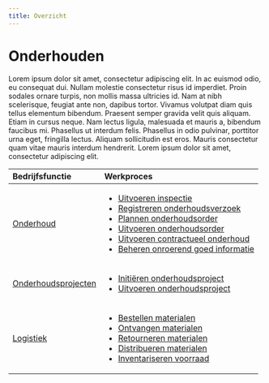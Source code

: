 ```yaml
---
title: Overzicht
---
```


# Onderhouden

Lorem ipsum dolor sit amet, consectetur adipiscing elit. In ac euismod odio, eu consequat dui. Nullam molestie consectetur risus id imperdiet. Proin sodales ornare turpis, non mollis massa ultricies id. Nam at nibh scelerisque, feugiat ante non, dapibus tortor. Vivamus volutpat diam quis tellus elementum bibendum. Praesent semper gravida velit quis aliquam. Etiam in cursus neque. Nam lectus ligula, malesuada et mauris a, bibendum faucibus mi. Phasellus ut interdum felis. Phasellus in odio pulvinar, porttitor urna eget, fringilla lectus. Aliquam sollicitudin est eros. Mauris consectetur quam vitae mauris interdum hendrerit. Lorem ipsum dolor sit amet, consectetur adipiscing elit.


Bedrijfsfunctie | Werkproces
:--- | :---
[Onderhoud](onderhoud/onderhoud-overzicht.md) | <ul><li>[Uitvoeren inspectie](onderhoud/uitvoeren-inspectie.md)</li><li>[Registreren onderhoudsverzoek](onderhoud/registreren-onderhoudsverzoek.md)</li><li>[Plannen onderhoudsorder](onderhoud/plannen-onderhoudsorder.md)</li><li>[Uitvoeren onderhoudsorder](onderhoud/uitvoeren-onderhoudsorder.md)</li><li>[Uitvoeren contractueel onderhoud](onderhoud/uitvoeren-contractueel-onderhoud.md)</li><li>[Beheren onroerend goed informatie](onderhoud/beheren-onroerend-goed-informatie.md)</li></ul>
[Onderhoudsprojecten](onderhoudsprojecten/onderhoudsprojecten-overzicht.md) | <ul><li>[Initiëren onderhoudsproject](onderhoudsprojecten/initiëren-onderhoudsproject.md)</li><li>[Uitvoeren onderhoudsproject](onderhoudsprojecten/uitvoeren-onderhoudsproject.md)</li></ul>
[Logistiek](logistiek/logistiek-overzicht.md) | <ul><li>[Bestellen materialen](logistiek/bestellen-materialen.md)</li><li>[Ontvangen materialen](logistiek/ontvangen-materialen.md)</li><li>[Retourneren materialen](logistiek/retourneren-materialen.md)</li><li>[Distribueren materialen](logistiek/distribueren-materialen.md)</li><li>[Inventariseren voorraad](logistiek/inventariseren-voorraad.md)</li></ul>